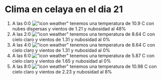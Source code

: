# Clima en celaya en el dia 21

1. A las 0:0 !["icon weather"](http://openweathermap.org/img/w/03n.png) tenemos una temperatura de 10.9 C con nubes dispersas y  vientos de 1.21 y nubosidad al 48%
1. A las 2:0 !["icon weather"](http://openweathermap.org/img/w/01n.png) tenemos una temperatura de 8.64 C con cielo claro y  vientos de 1.31 y nubosidad al 0%
1. A las 4:0 !["icon weather"](http://openweathermap.org/img/w/01n.png) tenemos una temperatura de 8.64 C con cielo claro y  vientos de 1.31 y nubosidad al 0%
1. A las 6:0 !["icon weather"](http://openweathermap.org/img/w/01n.png) tenemos una temperatura de 5.87 C con cielo claro y  vientos de 1.65 y nubosidad al 0%
1. A las 8:0 !["icon weather"](http://openweathermap.org/img/w/02d.png) tenemos una temperatura de 10.98 C con cielo claro y  vientos de 2.23 y nubosidad al 8%
